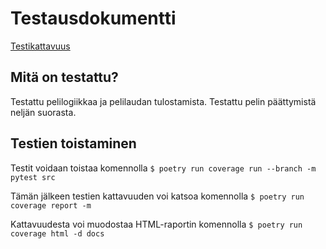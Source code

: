# Testausdokumentti

[Testikattavuus](https://ossi-hy.github.io/ConnectFour/)

## Mitä on testattu?

Testattu pelilogiikkaa ja pelilaudan tulostamista. Testattu pelin päättymistä neljän suorasta.

## Testien toistaminen

Testit voidaan toistaa komennolla
```$ poetry run coverage run --branch -m pytest src```

Tämän jälkeen testien kattavuuden voi katsoa komennolla
```$ poetry run coverage report -m```

Kattavuudesta voi muodostaa HTML-raportin komennolla
```$ poetry run coverage html -d docs```